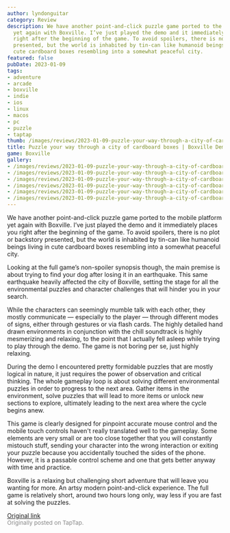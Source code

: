 ```yaml
---
author: lyndonguitar
category: Review
description: We have another point-and-click puzzle game ported to the mobile platform
  yet again with Boxville. I’ve just played the demo and it immediately places you
  right after the beginning of the game. To avoid spoilers, there is no plot or backstory
  presented, but the world is inhabited by tin-can like humanoid beings living in
  cute cardboard boxes resembling into a somewhat peaceful city.
featured: false
pubDate: 2023-01-09
tags:
- adventure
- arcade
- boxville
- indie
- ios
- linux
- macos
- pc
- puzzle
- taptap
thumb: /images/reviews/2023-01-09-puzzle-your-way-through-a-city-of-cardboard-boxes--boxville-demo---first-impressions-0.avif
title: Puzzle your way through a city of cardboard boxes | Boxville Demo - First Impressions
game: Boxville
gallery:
- /images/reviews/2023-01-09-puzzle-your-way-through-a-city-of-cardboard-boxes--boxville-demo---first-impressions-0.avif
- /images/reviews/2023-01-09-puzzle-your-way-through-a-city-of-cardboard-boxes--boxville-demo---first-impressions-1.avif
- /images/reviews/2023-01-09-puzzle-your-way-through-a-city-of-cardboard-boxes--boxville-demo---first-impressions-2.avif
- /images/reviews/2023-01-09-puzzle-your-way-through-a-city-of-cardboard-boxes--boxville-demo---first-impressions-3.avif
- /images/reviews/2023-01-09-puzzle-your-way-through-a-city-of-cardboard-boxes--boxville-demo---first-impressions-4.avif
- /images/reviews/2023-01-09-puzzle-your-way-through-a-city-of-cardboard-boxes--boxville-demo---first-impressions-5.avif
---
```

We have another point-and-click puzzle game ported to the mobile platform yet again with Boxville. I’ve just played the demo and it immediately places you right after the beginning of the game. To avoid spoilers, there is no plot or backstory presented, but the world is inhabited by tin-can like humanoid beings living in cute cardboard boxes resembling into a somewhat peaceful city.

Looking at the full game’s non-spoiler synopsis though, the main premise is about trying to find your dog after losing it in an earthquake. This same earthquake heavily affected the city of Boxville, setting the stage for all the environmental puzzles and character challenges that will hinder you in your search.

While the characters can seemingly mumble talk with each other, they mostly communicate — especially to the player — through different modes of signs, either through gestures or via flash cards. The highly detailed hand drawn environments in conjunction with the chill soundtrack is highly mesmerizing and relaxing, to the point that I actually fell asleep while trying to play through the demo. The game is not boring per se, just highly relaxing.

During the demo I encountered pretty formidable puzzles that are mostly logical in nature, it just requires the power of observation and critical thinking. The whole gameplay loop is about solving different environmental puzzles in order to progress to the next area. Gather items in the environment, solve puzzles that will lead to more items or unlock new sections to explore, ultimately leading to the next area where the cycle begins anew.

This game is clearly designed for pinpoint accurate mouse control and the mobile touch controls haven't really translated well to the gameplay. Some elements are very small or are too close together that you will constantly mistouch stuff, sending your character into the wrong interaction or exiting your puzzle because you accidentally touched the sides of the phone. However, it is a passable control scheme and one that gets better anyway with time and practice.

Boxville is a relaxing but challenging short adventure that will leave you wanting for more. An artsy modern point-and-click experience. The full game is relatively short, around two hours long only, way less if you are fast at solving the puzzles.

[Original link](https://www.taptap.io/post/4143772)<br><span style="font-size: 0.95em; color: #888;">Originally posted on TapTap.</span>